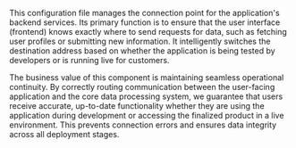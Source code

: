 This configuration file manages the connection point for the application's backend services. Its primary function is to ensure that the user interface (frontend) knows exactly where to send requests for data, such as fetching user profiles or submitting new information. It intelligently switches the destination address based on whether the application is being tested by developers or is running live for customers.

The business value of this component is maintaining seamless operational continuity. By correctly routing communication between the user-facing application and the core data processing system, we guarantee that users receive accurate, up-to-date functionality whether they are using the application during development or accessing the finalized product in a live environment. This prevents connection errors and ensures data integrity across all deployment stages.